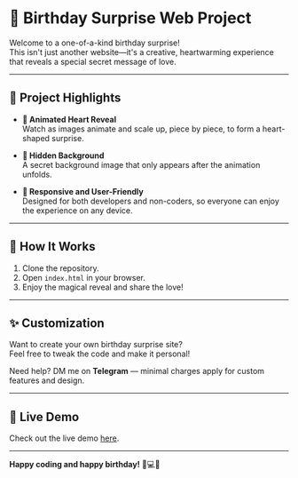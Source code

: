 # 🎉 Birthday Surprise Web Project

Welcome to a one-of-a-kind birthday surprise!  
This isn't just another website—it's a creative, heartwarming experience that reveals a special secret message of love.

---

## 🌟 Project Highlights

- **💖 Animated Heart Reveal**  
  Watch as images animate and scale up, piece by piece, to form a heart-shaped surprise.

- **🎁 Hidden Background**  
  A secret background image that only appears after the animation unfolds.

- **📱 Responsive and User-Friendly**  
  Designed for both developers and non-coders, so everyone can enjoy the experience on any device.

---

## 🚀 How It Works

1. Clone the repository.
2. Open `index.html` in your browser.
3. Enjoy the magical reveal and share the love!

---

## ✨ Customization

Want to create your own birthday surprise site?  
Feel free to tweak the code and make it personal!

Need help? DM me on **Telegram** — minimal charges apply for custom features and design.

---

## 🔗 Live Demo

Check out the live demo [here](#).

---

**Happy coding and happy birthday!** 🎂💻🎈
